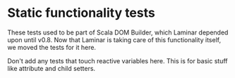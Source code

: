# Static functionality tests

These tests used to be part of Scala DOM Builder, which Laminar depended upon until v0.8. Now that Laminar is taking care of this functionality itself, we moved the tests for it here.

Don't add any tests that touch reactive variables here. This is for basic stuff like attribute and child setters.
